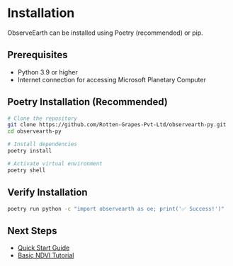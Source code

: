 # Installation

ObserveEarth can be installed using Poetry (recommended) or pip.

## Prerequisites

- Python 3.9 or higher
- Internet connection for accessing Microsoft Planetary Computer

## Poetry Installation (Recommended)

```bash
# Clone the repository
git clone https://github.com/Rotten-Grapes-Pvt-Ltd/observearth-py.git
cd observearth-py

# Install dependencies
poetry install

# Activate virtual environment
poetry shell
```

## Verify Installation

```bash
poetry run python -c "import observearth as oe; print('✅ Success!')"
```

## Next Steps

- [Quick Start Guide](quick-start.md)
- [Basic NDVI Tutorial](../tutorials/basic-ndvi.md)